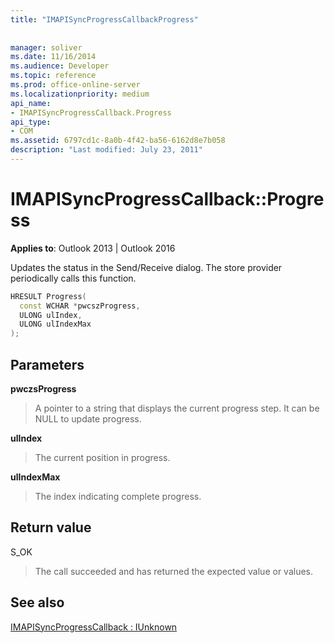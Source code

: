 ```yaml
---
title: "IMAPISyncProgressCallbackProgress"
 
 
manager: soliver
ms.date: 11/16/2014
ms.audience: Developer
ms.topic: reference
ms.prod: office-online-server
ms.localizationpriority: medium
api_name:
- IMAPISyncProgressCallback.Progress
api_type:
- COM
ms.assetid: 6797cd1c-8a0b-4f42-ba56-6162d8e7b058
description: "Last modified: July 23, 2011"
---
```


# IMAPISyncProgressCallback::Progress

  
  
**Applies to**: Outlook 2013 | Outlook 2016 
  
Updates the status in the Send/Receive dialog. The store provider periodically calls this function.
  
```cpp
HRESULT Progress(
  const WCHAR *pwcszProgress, 
  ULONG ulIndex, 
  ULONG ulIndexMax
);
```

## Parameters

 **pwczsProgress**
  
> A pointer to a string that displays the current progress step. It can be NULL to update progress.
    
 **ulIndex**
  
> The current position in progress.
    
 **ulIndexMax**
  
> The index indicating complete progress.
    
## Return value

S_OK 
  
> The call succeeded and has returned the expected value or values.
    
## See also



[IMAPISyncProgressCallback : IUnknown](imapisyncprogresscallbackiunknown.md)


